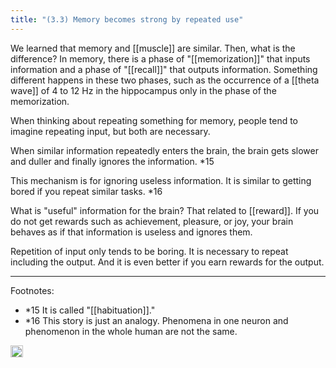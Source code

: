 ```yaml
---
title: "(3.3) Memory becomes strong by repeated use"
---
```


We learned that memory and [[muscle]] are similar. Then, what is the difference? In memory, there is a phase of "[[memorization]]" that inputs information and a phase of "[[recall]]" that outputs information. Something different happens in these two phases, such as the occurrence of a [[theta wave]] of 4 to 12 Hz in the hippocampus only in the phase of the memorization.

When thinking about repeating something for memory, people tend to imagine repeating input, but both are necessary.

When similar information repeatedly enters the brain, the brain gets slower and duller and finally ignores the information. *15

This mechanism is for ignoring useless information. It is similar to getting bored if you repeat similar tasks. *16

What is "useful" information for the brain? That related to [[reward]]. If you do not get rewards such as achievement, pleasure, or joy, your brain behaves as if that information is useless and ignores them.


Repetition of input only tends to be boring. It is necessary to repeat including the output. And it is even better if you earn rewards for the output.

---

Footnotes:

- *15 It is called "[[habituation]]."
- *16 This story is just an analogy. Phenomena in one neuron and phenomenon in the whole human are not the same.
<img src='https://scrapbox.io/api/pages/nishio-en/en/icon' alt='en.icon' height="19.5"/>